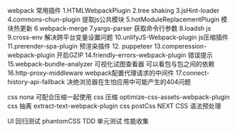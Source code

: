 webpack 常用插件
1.HTMLWebpackPlugin
2.tree shaking
3.jsHint-loader
4.commons-chun-plugin 提取js公共模块
5.hotModuleReplacementPlugin 模块热更新
6.webpack-merge 
7.yargs-parser 获取命令行参数
8.loadsh js 
9.cross-env 解决跨平台变量设置问题
10.unlifyJS-Webpack-plugin js压缩插件
11.prerender-spa-plugin 预渲染插件
12. puppeteer 
13.comperession-webpack-plugin 开启GZIP
14.friendly-errors-webpack-plugin 错误提示
15.webpack-bundle-analyzer 可视化试图查看器 可以看包与包之间的依赖
16.http-proxy-middleware webpack配置代理请求的中间件
17.connect-history-api-fallback 决绝浏览器在生怕应用中可能产生的404问题

css nona 可配合压缩一起使用
css 压缩 optimize-css-assets-webpack-plugin
css 抽离 extract-text-webpack-plugin
css postCss NEXT CSS 语法预处理

UI 回归测试 phantomCSS
TDD 单元测试 
性能收集
